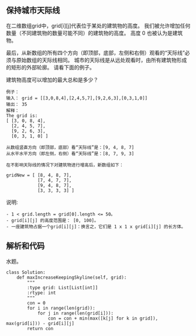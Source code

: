 ## 保持城市天际线

在二维数组grid中，grid[i][j]代表位于某处的建筑物的高度。 我们被允许增加任何数量（不同建筑物的数量可能不同）的建筑物的高度。 高度 0 也被认为是建筑物。

最后，从新数组的所有四个方向（即顶部，底部，左侧和右侧）观看的“天际线”必须与原始数组的天际线相同。 城市的天际线是从远处观看时，由所有建筑物形成的矩形的外部轮廓。 请看下面的例子。

建筑物高度可以增加的最大总和是多少？

	例子：
	输入： grid = [[3,0,8,4],[2,4,5,7],[9,2,6,3],[0,3,1,0]]
	输出： 35
	解释： 
	The grid is:
	[ [3, 0, 8, 4], 
	  [2, 4, 5, 7],
	  [9, 2, 6, 3],
	  [0, 3, 1, 0] ]
	
	从数组竖直方向（即顶部，底部）看“天际线”是：[9, 4, 8, 7]
	从水平水平方向（即左侧，右侧）看“天际线”是：[8, 7, 9, 3]
	
	在不影响天际线的情况下对建筑物进行增高后，新数组如下：
	
	gridNew = [ [8, 4, 8, 7],
	            [7, 4, 7, 7],
	            [9, 4, 8, 7],
	            [3, 3, 3, 3] ]

说明:

	- 1 < grid.length = grid[0].length <= 50。
	- grid[i][j] 的高度范围是： [0, 100]。
	- 一座建筑物占据一个grid[i][j]：换言之，它们是 1 x 1 x grid[i][j] 的长方体。

## 解析和代码

水题。

	class Solution:
	    def maxIncreaseKeepingSkyline(self, grid):
	        """
	        :type grid: List[List[int]]
	        :rtype: int
	        """
	        con = 0
	        for i in range(len(grid)):
	            for j in range(len(grid[i])):
	                con = con + min(max([k[j] for k in grid]), max(grid[i])) - grid[i][j]
	        return con
